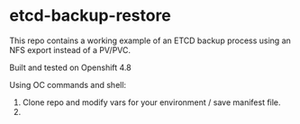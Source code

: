 # etcd-backup-restore

This repo contains a working example of an ETCD backup process using an NFS export instead of a PV/PVC.

Built and tested on Openshift 4.8

Using OC commands and shell:

1.  Clone repo and modify vars for your environment / save manifest file.
2.  
